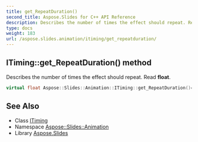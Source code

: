 ```yaml
---
title: get_RepeatDuration()
second_title: Aspose.Slides for C++ API Reference
description: Describes the number of times the effect should repeat. Read float.
type: docs
weight: 183
url: /aspose.slides.animation/itiming/get_repeatduration/
---
```

## ITiming::get_RepeatDuration() method


Describes the number of times the effect should repeat. Read **float**.

```cpp
virtual float Aspose::Slides::Animation::ITiming::get_RepeatDuration()=0
```

## See Also

* Class [ITiming](../)
* Namespace [Aspose::Slides::Animation](../../)
* Library [Aspose.Slides](../../../)